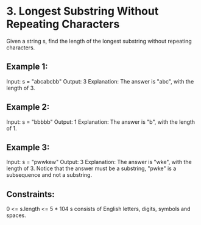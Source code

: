# 3. Longest Substring Without Repeating Characters

Given a string s, find the length of the longest 
substring
 without repeating characters.

 

## Example 1:

Input: s = "abcabcbb"
Output: 3
Explanation: The answer is "abc", with the length of 3.
## Example 2:

Input: s = "bbbbb"
Output: 1
Explanation: The answer is "b", with the length of 1.
## Example 3:

Input: s = "pwwkew"
Output: 3
Explanation: The answer is "wke", with the length of 3.
Notice that the answer must be a substring, "pwke" is a subsequence and not a substring.
 

## Constraints:

0 <= s.length <= 5 * 104
s consists of English letters, digits, symbols and spaces.